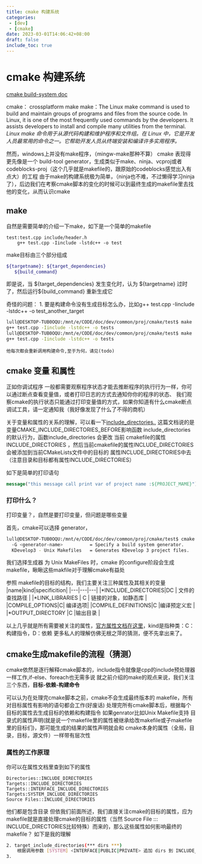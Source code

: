 ```yaml
---
title: cmake 构建系统
categories: 
 - [dev]
 - [cmake]
date: 2023-03-01T14:06:42+08:00
draft: false
include_toc: true
---
```

# cmake 构建系统

[cmake build-system doc](https://cmake.org/cmake/help/latest/manual/cmake-buildsystem.7.html)

cmake： crossplatform make
make：The Linux make command is used to build and maintain groups of programs and files from the source code. In Linux, it is one of the most frequently used commands by the developers. It assists developers to install and compile many utilities from the terminal. *Linux make 命令用于从源代码构建和维护程序和文件组。在 Linux 中，它是开发人员最常用的命令之一。它帮助开发人员从终端安装和编译许多实用程序。*

然而，windows上并没有make程序，（mingw-make那种不算）
cmake 表现得更先像是一个 build-tool generator，生成类似于make、ninja、vcproj或者codeblocks-proj（这个几乎就是makefile的，跟原始的codeblocks感觉出入有点大）的工程
由于make的构建系统极为简单，（ninja也不难，不过懒得学习ninja了），后边我们在考察cmake脚本的变化的时候可以到最终生成的makefile里去找他的变化，从而认识cmake

## make
自然是需要简单的介绍一下make，如下是一个简单的makefile

```make
test:test.cpp include/header.h
	g++ test.cpp -Iinclude -lstdc++ -o test
```
make目标由三个部分组成
```bash
${targetname}: ${target_dependencies}
   ${build_command}
```
即是说，当 \${target_dependencies} 发生变化时，认为 \${targetname} 过时了，然后运行\${build_command} 重新生成它

奇怪的问题：
    1. 要是构建命令没有生成目标怎么办，比如g++ test.cpp -Iinclude -lstdc++ -o test_another_target
```bash
lull@DESKTOP-TUB0OQU:/mnt/e/CODE/doc/dev/common/proj/cmake/test$ make
g++ test.cpp -Iinclude -lstdc++ -o tests
lull@DESKTOP-TUB0OQU:/mnt/e/CODE/doc/dev/common/proj/cmake/test$ make
g++ test.cpp -Iinclude -lstdc++ -o tests
```
    他每次都会重新调用构建命令,至于为何，请见(todo)


## cmake 变量 和属性
正如你调试程序 一般都需要观察程序状态才能去推断程序的执行行为一样，你可以通过断点查看变量值，或者打印日志的方式去通知你你的程序的状态、
我们观察cmake的执行状态只能通过打印变量值的方式，如果你知道有什么cmake断点调试工具，请一定通知我（我好像发现了什么了不得的商机）

关于变量和属性的关系的理解，可以看一下[include_directories.](https://cmake.org/cmake/help/latest/command/include_directories.html#command:include_directories), 这篇文档说的是变量CMAKE_INCLUDE_DIRECTORIES_BEFORE影响函数 include_directories 的默认行为，函数include_directories 会更改 当前 cmakefile的属性INCLUDE_DIRECTORIES ，然后当前cmakefile的属性INCLUDE_DIRECTORIES会被添加到当前CMakeLists文件中的目标的 属性INCLUDE_DIRECTORIES中去（注意目录和目标都有属性INCLUDE_DIRECTORIES）

如下是简单的打印语句
```cmake
message("this message call print var of project name :${PROJECT_MAME}")
```
### 打印什么？
打印变量？，自然是要打印变量，但问题是哪些变量

首先，cmake可以选择 generator，
```bash
lull@DESKTOP-TUB0OQU:/mnt/e/CODE/doc/dev/common/proj/cmake/test$ cmake --help |grep generator
  -G <generator-name>          = Specify a build system generator.
  KDevelop3 - Unix Makefiles   = Generates KDevelop 3 project files.
```
我们选择生成器 为 Unix MakeFiles 时，cmake 的configure阶段会生成makefile，瞅瞅这些makfile对于理解cmake有益处

参照 makefile的目标的结构，我们主要关注三种属性及其相关的变量
|name|kind|specificition|
|---|---|---|
|*INCLUDE_DIRECTORIES|DC | 文件的查找路径 |
|*LINK_LIBRARIES  | C |  链接的对象，如静态库  |
|COMPILE_OPTIONS|C| 编译选项|
|COMPILE_DEFINITIONS|C  |编译预定义宏   |
|*OUTPUT_DIRECTORY  |C  |输出目录   |

以上几乎就是所有需要被关注的属性，[官方属性文档在这里](https://cmake.org/cmake/help/latest/manual/cmake-properties.7.html)，kind是指种类：C：构建指令，D：依赖
更多私人的理解仿佛无根之萍的猜测，便不先拿出来了。

## cmake生成makefile的流程（猜测）

cmake依然是逐行解释cmake脚本的，include指令就像是cpp的include预处理器一样工作,if-else、foreach也无需多说
就之前介绍的make的观点来说，我们关注三个东西，**目标-依赖-构建命令**

可以认为在处理完cmake脚本之前，cmake不会生成最终版本的 makefile，所有对目标属性有影响的语句都会工作(好废话)
处理完所有cmake脚本后，根据每个目标的属性去生成目标的依赖和构建指令
如果genrator比如Unix Makefile支持 目录式的属性声明(就是说一个makefile里的属性被继承给改makefile或子makefile里的目标们)，那可能生成的结果的属性声明就会和 cmake本身的属性（全局，目录，目标，源文件）一样带有层次性

### 属性的工作原理

你可以在属性文档里查到如下的属性
```
Directories::INCLUDE_DIRECTORIES
Targets::INCLUDE_DIRECTORIES
Targets::INTERFACE_INCLUDE_DIRECTORIES
Targets:SYSTEM_INCLUDE_DIRECTORIES
Source Files::INCLUDE_DIRECTORIES
```
他们都是包含目录
但依我们前面所述，我们直接关注cmake的目标的属性，应为makefile就是直接处理cmake的目标的属性（当然 Source File ::: INCLUDE_DIRECTORIES比较特殊）而来的，那么这些属性如何影响最终的makefile？ 如下是我的理解
```bash
2. target_include_directories(*** dirs ***)
    根据调用参数 [SYSTEM] <INTERFACE|PUBLIC|PRIVATE> 追加 dirs 到 INCLUDE_DIRECTORIES | INTERFACE_INCLUDE_DIRECTORIES | INTERFACE_SYSTEM_INCLUDE_DIRECTORIES
3. 

```
